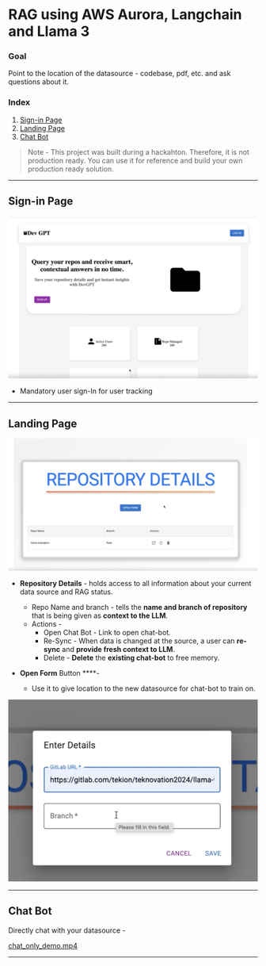 # RAG using AWS Aurora, Langchain and Llama 3

### Goal

Point to the location of the datasource - codebase, pdf, etc. and ask questions about it.

### Index

1. [Sign-in Page](https://www.notion.so/RAG-using-AWS-Aurora-Langchain-and-Llama-3-2e96188ec2a84e08b44179aa23f2b843?pvs=21)
2. [Landing Page](https://www.notion.so/RAG-using-AWS-Aurora-Langchain-and-Llama-3-2e96188ec2a84e08b44179aa23f2b843?pvs=21)
3. [Chat Bot](https://www.notion.so/RAG-using-AWS-Aurora-Langchain-and-Llama-3-2e96188ec2a84e08b44179aa23f2b843?pvs=21)

> Note - 
This project was built during a hackahton. Therefore, it is not production ready. 
You can use it for reference and build your own production ready solution.
> 

---

## Sign-in Page

![image.png](RAG%20using%20AWS%20Aurora,%20Langchain%20and%20Llama%203%202e96188ec2a84e08b44179aa23f2b843/image.png)

- Mandatory user sign-In for user tracking

---

## Landing Page

![image.png](RAG%20using%20AWS%20Aurora,%20Langchain%20and%20Llama%203%202e96188ec2a84e08b44179aa23f2b843/image%201.png)

- **Repository Details** - holds access to all information about your current data source and RAG status.
    - Repo Name and branch - tells the **name and branch of repository** that is being given as **context to the LLM**.
    - Actions -
        - Open Chat Bot - Link to open chat-bot.
        - Re-Sync - When data is changed at the source, a user can **re-sync** and **provide fresh context to LLM**.
        - Delete - **Delete** the **existing chat-bot** to free memory.

- **Open Form** Button  ****-
    - Use it to give location to the new datasource for chat-bot to train on.
    

![image.png](RAG%20using%20AWS%20Aurora,%20Langchain%20and%20Llama%203%202e96188ec2a84e08b44179aa23f2b843/image%202.png)

---

## Chat Bot

Directly chat with your datasource - 

[chat_only_demo.mp4](RAG%20using%20AWS%20Aurora,%20Langchain%20and%20Llama%203%202e96188ec2a84e08b44179aa23f2b843/chat_only_demo.mp4)

---
